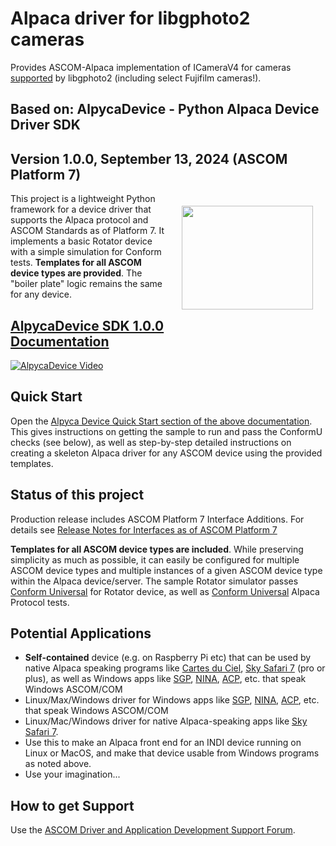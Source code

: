 # Alpaca driver for libgphoto2 cameras

Provides ASCOM-Alpaca implementation of ICameraV4 for cameras [supported](http://www.gphoto.org/proj/libgphoto2/support.php) by libgphoto2 (including select Fujifilm cameras!).

## Based on: AlpycaDevice - Python Alpaca Device Driver SDK

## Version 1.0.0, September 13, 2024 (ASCOM Platform 7)

<img align="right" width="210" height="166" hspace="20" vspace="20" src="https://ascom-standards.org/alpyca/readme-assets/AlpacaLogo210.png">

This project is a lightweight Python framework for a device
driver that supports the Alpaca protocol and ASCOM Standards as of Platform 7. It implements a basic Rotator device with a simple simulation for Conform tests. **Templates for all ASCOM device types are provided**.
The "boiler plate" logic remains the same for any device.

## [AlpycaDevice SDK 1.0.0 Documentation](https://ascom-standards.org/alpycadevice/)

[![AlpycaDevice Video](https://raw.githubusercontent.com/BobDenny/AlpycaDevice/master/docs/source/vthumb.png)](https://www.youtube.com/watch?v=soGb0j4iOt4 "AlpycaDevice Video")

## Quick Start

Open the [Alpyca Device Quick Start section of the above
documentation](https://ascom-standards.org/alpycadevice/quickstart.html). This
gives instructions on getting the sample to run and pass the ConformU checks
(see below), as well as step-by-step detailed instructions on creating a
skeleton Alpaca driver for any ASCOM device using the provided templates.

## Status of this project

Production release includes ASCOM Platform 7 Interface Additions. For details see
[Release Notes for Interfaces as of ASCOM Platform 7](https://ascom-standards.org/newdocs/relnotes.html)

**Templates for all ASCOM device types are included**. While preserving
simplicity as much as possible, it can easily be configured for
multiple ASCOM device types and multiple instances of a given ASCOM device type
within the Alpaca device/server. The sample Rotator simulator passes [Conform
Universal](https://github.com/ASCOMInitiative/ConformU#conform-universal) for
Rotator device, as well as [Conform
Universal](https://github.com/ASCOMInitiative/ConformU#conform-universal) Alpaca
Protocol tests.

## Potential Applications

* **Self-contained** device (e.g. on Raspberry Pi etc) that can be used by native Alpaca
  speaking programs like [Cartes du Ciel](https://www.ap-i.net/skychart/en/start),
  [Sky Safari 7](https://skysafariastronomy.com/) (pro or plus),
  as well as Windows apps like
  [SGP](https://www.sequencegeneratorpro.com/),
  [NINA](https://nighttime-imaging.eu/),
  [ACP](https://acpx.dc3.com/), etc. that speak Windows ASCOM/COM
* Linux/Max/Windows driver for Windows apps like
  [SGP](https://www.sequencegeneratorpro.com/),
  [NINA](https://nighttime-imaging.eu/),
  [ACP](https://acpx.dc3.com/), etc. that
  speak Windows ASCOM/COM
* Linux/Mac/Windows driver for native Alpaca-speaking apps like
  [Sky Safari 7](https://skysafariastronomy.com/).
* Use this to make an Alpaca front end for an INDI device running on Linux or MacOS,
  and make that device usable from Windows programs as noted above.
* Use your imagination...

## How to get Support

Use the [ASCOM Driver and Application Development Support Forum](https://ascomtalk.groups.io/g/Developer).
